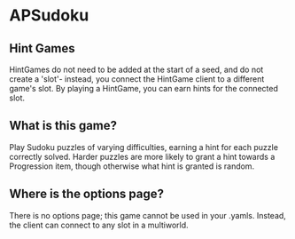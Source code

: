 # APSudoku

## Hint Games

HintGames do not need to be added at the start of a seed, and do not create a 'slot'- instead, you connect the HintGame client to a different game's slot. By playing a HintGame, you can earn hints for the connected slot.

## What is this game?

Play Sudoku puzzles of varying difficulties, earning a hint for each puzzle correctly solved. Harder puzzles are more likely to grant a hint towards a Progression item, though otherwise what hint is granted is random.

## Where is the options page?

There is no options page; this game cannot be used in your .yamls. Instead, the client can connect to any slot in a multiworld.
